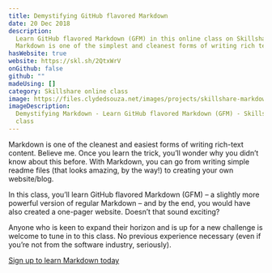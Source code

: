 ```yaml
---
title: Demystifying GitHub flavored Markdown
date: 20 Dec 2018
description:
  Learn GitHub flavored Markdown (GFM) in this online class on Skillshare.
  Markdown is one of the simplest and cleanest forms of writing rich text content.
hasWebsite: true
website: https://skl.sh/2QtxWrV
onGithub: false
github: ""
madeUsing: []
category: Skillshare online class
image: https://files.clydedsouza.net/images/projects/skillshare-markdown.png
imageDescription:
  Demystifying Markdown - Learn GitHub flavored Markdown (GFM) - Skillshare
  class
---
```


Markdown is one of the cleanest and easiest forms of writing rich-text content. Believe me. Once you learn the trick, you’ll wonder why you didn’t know about this before. With Markdown, you can go from writing simple readme files (that looks amazing, by the way!) to creating your own website/blog.

In this class, you’ll learn GitHub flavored Markdown (GFM) – a slightly more powerful version of regular Markdown – and by the end, you would have also created a one-pager website. Doesn’t that sound exciting?

Anyone who is keen to expand their horizon and is up for a new challenge is welcome to tune in to this class. No previous experience necessary (even if you’re not from the software industry, seriously).

[Sign up to learn Markdown today](https://skl.sh/2QtxWrV)
